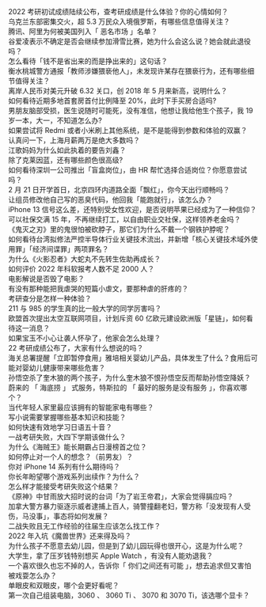 2022 考研初试成绩陆续公布，查考研成绩是什么体验？你的心情如何？  
乌克兰东部密集交火，超 5.3 万民众入境俄罗斯，有哪些信息值得关注？  
腾讯、阿里为何被美国列入「 恶名市场 」名单？  
谷爱凌表示不确定是否会继续参加滑雪比赛，她为什么会这么说？她会就此退役吗？  
怎么看待「钱不是省出来的而是挣出来的」这句话？  
衡水桃城警方通报「教师涉嫌猥亵他人」，未发现许某存在猥亵行为，还有哪些细节值得关注？  
离岸人民币对美元升破 6.32 关口，创 2018 年 5 月来新高，说明什么？  
如何看待近期多地首套房首付比例降至 20%，此时下手买房合适吗?  
男朋友脑部受损，医生说随时可能死，没有准信，他想让我给他生个孩子，我 19 岁一本，大一，不知道怎么办?  
如果尝试将 Redmi 或者小米刷上其他系统，是不是能得到参数和体验的双赢？  
认真问一下，上海月薪两万是绝大多数吗？  
江歌妈妈为什么如此执着的要告刘鑫？  
除了克莱因蓝，还有哪些颜色很高级?  
如何看待深圳一公司推出「盲盒岗位」，由 HR 帮忙选择合适岗位？你愿意尝试吗？  
2 月 21 日开学首日，北京四环内道路全面「飘红」，你今天出行顺畅吗？  
让组员修改他自己写的恶臭代码，他回我「能跑就行」，该怎么办？  
iPhone 13 信号这么差，还特别受女性欢迎，是否说明苹果已经成为了一种信仰？  
可以社保交满 15 年，不再继续打工，以自由职业交社保，这样领养老金吗？  
《鬼灭之刃》里的鬼很怕被砍脖子，那它们为什么不戴一个钢铁护脖呢？  
如何看待台湾拟修法严控半导体行业关键技术流出，并新增「核心关键技术域外使用罪」「经济间谍罪」两项罪名？  
为什么《火影忍者》大蛇丸不先转生佐助再成长？  
如何评价 2022 年科软报考人数不足 2000 人？  
电影解说是否毁了电影？  
有没有那种能把我虐哭的短篇小虐文，要那种虐的肝疼的？  
考研查分是怎样一种体验？  
211 与 985 的学生真的比一般大学的同学厉害吗？  
欧盟首次提出太空互联网项目，计划斥资 60 亿欧元建设欧洲版「星链」，如何看待这一消息？  
如果宝玉不小心让袭人怀孕了，他家会怎么处理？  
22 考研成绩公布了，大家有什么想说的吗？  
海关总署提醒「立即暂停食用」雅培相关婴幼儿产品，具体发生了什么？食用后可能对婴幼儿健康带来哪些危害？  
孙悟空杀了奎木狼的两个孩子，为什么奎木狼不恨孙悟空反而帮助孙悟空降妖？  
蔚来的 「 海底捞 」 式服务，特斯拉的 「 最好的服务是没有服务 」，你喜欢哪个？  
当代年轻人家里最应该拥有的智能家电有哪些？  
写小说需要掌握哪些基本知识和技能？  
如何快速有效地学习日语五十音？  
一战考研失败，大四下学期该做什么？  
为什么《海贼王》能长期霸占日漫榜首之位？  
如何停止对一个人的想念？（前男友）？  
你对 iPhone 14 系列有什么期待吗？  
你长年盼望哪个游戏系列出续作？为什么？  
怎么样才能接受考研失败这个结果？  
《原神》中甘雨放大招时说的台词「为了岩王帝君」，大家会觉得膈应吗？  
加拿大警方暴力驱逐示威者逮捕上百人，骑警撞翻老妇，警方称「没发现有人受伤，马没事」，事态将如何发展？  
二战失败且无工作经验的往届生应该怎么找工作？  
2022 年入坑《魔兽世界》还来得及吗？  
为什么孩子不愿意去幼儿园，但是到了幼儿园玩得也很开心，这是为什么呢？  
大学生，拿了压岁钱特别想买 Apple Watch ，有没有人能劝退我？  
一个喜欢很久也忘不掉的人，告诉你「 你们之间还有可能 」，想去追求但又害怕被戏耍怎么办？  
单眼皮和双眼皮，哪个会更好看呢？  
第一次自己组装电脑，3060 、 3060 Ti 、 3070 和 3070 Ti，该选哪个显卡？  
